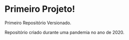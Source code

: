 # Primeiro Projeto!
 Primeiro Repositório Versionado.

Repositório criado durante uma pandemia no ano de 2020.